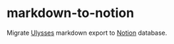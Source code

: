 # markdown-to-notion

Migrate [Ulysses](https://ulysses.app/) markdown export to [Notion](https://www.notion.so/) database.
